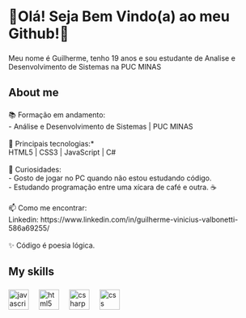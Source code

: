 <h1 align="left">👾Olá! Seja Bem Vindo(a) ao meu Github!👾</h1>

###

<p align="left">Meu nome é Guilherme, tenho 19 anos e sou estudante de Analise e Desenvolvimento de Sistemas na PUC MINAS</p>

###

<h2 align="left">About me</h2>

###

<p align="left">📚 Formação em andamento:<br>- Análise e Desenvolvimento de Sistemas | PUC MINAS  <br><br>🎯 Principais tecnologias:* <br>HTML5 | CSS3 | JavaScript | C#  <br><br>🎲 Curiosidades:<br>- Gosto de jogar no PC quando não estou estudando código.<br>- Estudando programação entre uma xícara de café e outra. ☕<br><br>📫 Como me encontrar:<br>Linkedin: https://www.linkedin.com/in/guilherme-vinicius-valbonetti-586a69255/<br><br>✨ Código é poesia lógica.</p>

###

<h2 align="left">My skills</h2>

###

<div align="left">
  <img src="https://cdn.jsdelivr.net/gh/devicons/devicon/icons/javascript/javascript-original.svg" height="40" alt="javascript logo"  />
  <img width="12" />
  <img src="https://cdn.jsdelivr.net/gh/devicons/devicon/icons/html5/html5-original.svg" height="40" alt="html5 logo"  />
  <img width="12" />
  <img src="https://cdn.jsdelivr.net/gh/devicons/devicon/icons/csharp/csharp-original.svg" height="40" alt="csharp logo"  />
  <img width="12" />
  <img src="https://cdn.jsdelivr.net/gh/devicons/devicon/icons/css3/css3-original.svg" height="40" alt="css logo"  />
</div>

###
